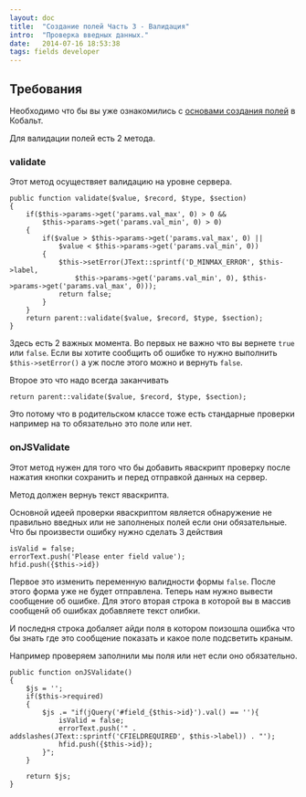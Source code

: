 ```yaml
---
layout: doc
title:  "Создание полей Часть 3 - Валидация"
intro:  "Проверка введных данных."
date:   2014-07-16 18:53:38
tags: fields developer
---
```


## Требования

Необходимо что бы вы уже ознакомились с [основами создания полей](/ru/cobalt/create-cobalt-field-base/) в Кобальт.

Для валидации полей есть 2 метода. 

### validate

Этот метод осуществяет валидацию на уровне сервера.

	public function validate($value, $record, $type, $section)
	{
		if($this->params->get('params.val_max', 0) > 0 && 
			$this->params->get('params.val_min', 0) > 0)
		{
			if($value > $this->params->get('params.val_max', 0) || 
				$value < $this->params->get('params.val_min', 0))
			{
				$this->setError(JText::sprintf('D_MINMAX_ERROR', $this->label, 
					$this->params->get('params.val_min', 0), $this->params->get('params.val_max', 0)));
				return false;
			}
		}
		return parent::validate($value, $record, $type, $section);
	}

Здесь есть 2 важных момента. Во первых не важно что вы вернете `true` или `false`. Если вы хотите сообщить об ошибке то нужно выполнить `$this->setError()` а уж после этого можно и вернуть `false`.

Второе это что надо всегда заканчивать

	return parent::validate($value, $record, $type, $section);

Это потому что в родительском классе тоже есть стандарные проверки например на то обязательно это поле или нет.

### onJSValidate

Этот метод нужен для того что бы добавить яваскрипт проверку после нажатия кнопки сохранить и перед отправкой данных на сервер.

Метод должен вернуь текст яваскрипта.

Основной идеей проверки яваскриптом является обнаружение не правильно введных или не заполненых полей если они обязательные. Что бы произвести ошибку нужно сделать 3 действия

	isValid = false; 
	errorText.push('Please enter field value'); 
	hfid.push({$this->id})

Первое это изменить переменную валидности формы `false`. После этого форма уже не будет отправлена. Теперь нам нужно вывести сообщение об ошибке. Для этого вторая строка в которой вы в массив сообщенй об ошибках добавляете текст олибки.

И последня строка добаляет айди поля в котором поизошла ошибка что бы знать где это сообщение показать и какое поле подсветить краным.

Например проверяем заполнили мы поля или нет если оно обязательно.

	public function onJSValidate()
	{
		$js = '';
		if($this->required)
		{
			$js .= "if(jQuery('#field_{$this->id}').val() == ''){
				isValid = false; 
				errorText.push('" . addslashes(JText::sprintf('CFIELDREQUIRED', $this->label)) . "');
				hfid.push({$this->id}); 
			}";
		}

		return $js;
	}
